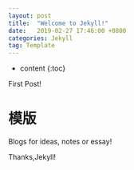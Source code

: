 ```yaml
---
layout: post
title:  "Welcome to Jekyll!"
date:   2019-02-27 17:46:00 +0800
categories: Jekyll
tag: Template
---
```


* content
{:toc}


First Post!
# 模版

Blogs for ideas, notes or essay!


Thanks,Jekyll!
